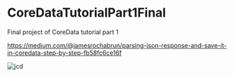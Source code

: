 # CoreDataTutorialPart1Final
Final project of CoreData tutorial part 1

https://medium.com/@jamesrochabrun/parsing-json-response-and-save-it-in-coredata-step-by-step-fb58fc6ce16f

![jcd](https://user-images.githubusercontent.com/5378604/48667165-3e34d580-ea85-11e8-8e2c-ba58a3b2ecc6.png)
